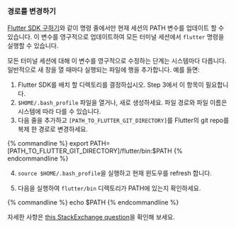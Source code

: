 ### 경로를 변경하기

[Flutter SDK 구하기](./#get-sdk)와 같이 명령 줄에서만 현재 세션의 PATH 변수를 업데이트 할 수 있습니다. 이 변수를 영구적으로 업데이트하여 모든 터미널 세션에서 `flutter` 명령을 실행할 수 있습니다.

모든 터미널 세션에 대해 이 변수를 영구적으로 수정하는 단계는 시스템마다 다릅니다. 일반적으로 새 창을 열 때마다 실행되는 파일에 행을 추가합니다. 예를 들면:

1. Flutter SDK를 배치 할 디렉토리를 결정하십시오. Step 3에서 이 항목이 필요합니다.
2. `$HOME/.bash_profile` 파일을 열거나, 새로 생성하세요. 파일 경로와 파일 이름은 시스템에 따라 다를 수 있습니다.
3. 다음 줄을 추가하고 `[PATH_TO_FLUTTER_GIT_DIRECTORY]`를 Flutter의 git repo를 복제 한 경로로 변경하세요.

{% commandline %}
export PATH=[PATH_TO_FLUTTER_GIT_DIRECTORY]/flutter/bin:$PATH
{% endcommandline %}

4. `source $HOME/.bash_profile`을 실행하고 현재 윈도우를 refresh 합니다.

5. 다음을 실행하여 `flutter/bin` 디렉토리가 PATH에 있는지 확인하세요.

{% commandline %}
echo $PATH
{% endcommandline %}

자세한 사항은 [this StackExchange question](https://unix.stackexchange.com/questions/26047/how-to-correctly-add-a-path-to-path)을 확인해 보세요.
